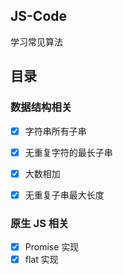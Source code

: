 ## JS-Code

学习常见算法

## 目录

### 数据结构相关
- [x] 字符串所有子串
- [x] 无重复字符的最长子串
- [x] 大数相加
- [x] 无重复子串最大长度




### 原生 JS 相关
- [x] Promise 实现
- [x] flat 实现
